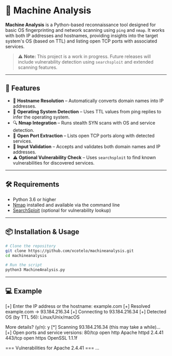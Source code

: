 # 🔎 Machine Analysis

**Machine Analysis** is a Python-based reconnaissance tool designed for basic OS fingerprinting and network scanning using `ping` and `nmap`. It works with both IP addresses and hostnames, providing insights into the target system's OS (based on TTL) and listing open TCP ports with associated services.

> ⚠️ **Note:** This project is a work in progress. Future releases will include vulnerability detection using `searchsploit` and extended scanning features.

---

## 🚀 Features

- 📡 **Hostname Resolution** – Automatically converts domain names into IP addresses.
- 🧠 **Operating System Detection** – Uses TTL values from ping replies to infer the operating system.
- 🔍 **Nmap Integration** – Runs stealth SYN scans with OS and service detection.
- 🔐 **Open Port Extraction** – Lists open TCP ports along with detected services.
- 🧰 **Input Validation** – Accepts and validates both domain names and IP addresses.
- ⚠️ **Optional Vulnerability Check** – Uses `searchsploit` to find known vulnerabilities for discovered services.

---

## 🛠️ Requirements

- Python 3.6 or higher
- [Nmap](https://nmap.org/) installed and available via the command line
- [SearchSploit](https://github.com/offensive-security/exploitdb) (optional for vulnerability lookup)

---

## 📦 Installation & Usage

```bash
# Clone the repository
git clone https://github.com/xcotelo/machineanalysis.git
cd machineanalysis

# Run the script
python3 MachineAnalysis.py
```
---

## 💻 Example
[+] Enter the IP address or the hostname: example.com
[+] Resolved example.com → 93.184.216.34
[+] Connecting to 93.184.216.34
[+] Detected OS (by TTL 56): Linux/Unix/macOS

More details? (y/n): y
[*] Scanning 93.184.216.34 (this may take a while)...
[+] Open ports and service versions:
80/tcp   open  http   Apache httpd 2.4.41
443/tcp  open  https  OpenSSL 1.1.1f

=== Vulnerabilities for Apache 2.4.41 ===
...
